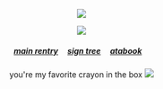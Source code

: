  
  
<p align="center"> <img src="https://komarev.com/ghpvc/?username=soulequine&label=souls&color=1a232c&style=plastic&base=20000" />
  </div>

<div align="center"> 
<p align="center"> <img src="https://cdn.discordapp.com/attachments/1297283509102182453/1309742371440820245/ken-carson-destroy-lonely.gif?ex=6742b023&is=67415ea3&hm=ca6e23912c6043c7453c82131f08554fb9349f638ad0429068171c84881967e8&" > </p> 
<div align="center"> 

 <p align="center"> 

##### [main rentry](https://rentry.co/picniclace) ‎ ‎‎  ‎‎ ‎‎ [sign tree](https://colormytree.me/2024/01JEWJDF7G7GD3X0Z1RGPCZD4D) ‎ ‎‎  ‎‎ ‎‎ [atabook](https://sexsymbol.atabook.org) ‎ ‎‎  ‎‎ ‎‎  
 <p align="center">
you're my favorite crayon in the box <img src="https://github.com/user-attachments/assets/64c8aed1-6789-47af-ba62-991b243257d3" > </p> 
